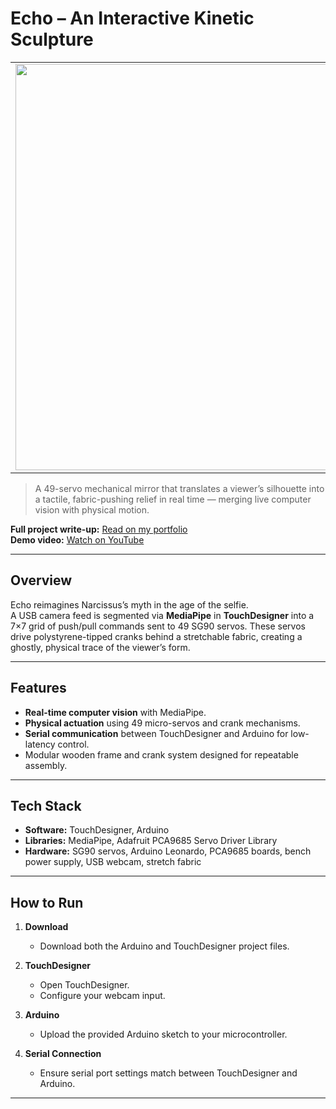 # Echo – An Interactive Kinetic Sculpture

|  |  |
|--|--|
| <img src="https://github.com/user-attachments/assets/50bfbdfe-01cf-46bf-9d5f-3e7f946f87d2" width="650px"/> | <img src="https://github.com/user-attachments/assets/7ae4e2c4-c9a9-465c-a246-cf53c5484a1f" width="550px"/> |


> A 49-servo mechanical mirror that translates a viewer’s silhouette into a tactile, fabric-pushing relief in real time — merging live computer vision with physical motion.

**Full project write-up:** [Read on my portfolio](https://samirsfolder.com)  
**Demo video:** [Watch on YouTube](https://youtu.be/rVO2bWj8Jqg?si=mCggyzzBLfMNlfva)

---

## Overview
Echo reimagines Narcissus’s myth in the age of the selfie.  
A USB camera feed is segmented via **MediaPipe** in **TouchDesigner** into a 7×7 grid of push/pull commands sent to 49 SG90 servos. These servos drive polystyrene-tipped cranks behind a stretchable fabric, creating a ghostly, physical trace of the viewer’s form.

---

## Features
- **Real-time computer vision** with MediaPipe.
- **Physical actuation** using 49 micro-servos and crank mechanisms.
- **Serial communication** between TouchDesigner and Arduino for low-latency control.
- Modular wooden frame and crank system designed for repeatable assembly.

---

## Tech Stack
- **Software:** TouchDesigner, Arduino
- **Libraries:** MediaPipe, Adafruit PCA9685 Servo Driver Library
- **Hardware:** SG90 servos, Arduino Leonardo, PCA9685 boards, bench power supply, USB webcam, stretch fabric

---

## How to Run

1. **Download**
   - Download both the Arduino and TouchDesigner project files.

2. **TouchDesigner**
   - Open TouchDesigner.
   - Configure your webcam input.

3. **Arduino**
   - Upload the provided Arduino sketch to your microcontroller.

4. **Serial Connection**
   - Ensure serial port settings match between TouchDesigner and Arduino.

---
